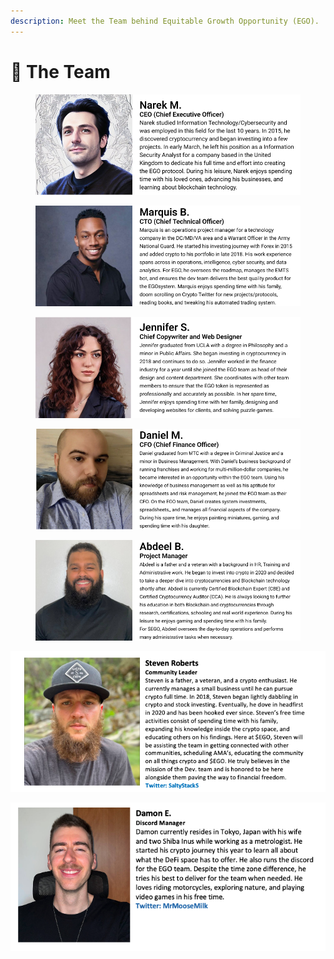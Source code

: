```yaml
---
description: Meet the Team behind Equitable Growth Opportunity (EGO).
---
```


# 👥 The Team

<figure><img src="../.gitbook/assets/Facebook cover - 1.png" alt=""><figcaption></figcaption></figure>

<figure><img src="../.gitbook/assets/Facebook cover - 1 (2).png" alt=""><figcaption></figcaption></figure>

<figure><img src="../.gitbook/assets/Facebook cover - 1 (3).png" alt=""><figcaption></figcaption></figure>

<figure><img src="../.gitbook/assets/Facebook cover - 1 (4).png" alt=""><figcaption></figcaption></figure>

<figure><img src="../.gitbook/assets/Facebook cover - 1 (5).png" alt=""><figcaption></figcaption></figure>

![](<../.gitbook/assets/Screen Shot 2022-05-16 at 9.51.18 PM.png>)

![](<../.gitbook/assets/Screen Shot 2022-05-31 at 9.50.54 PM.png>)
